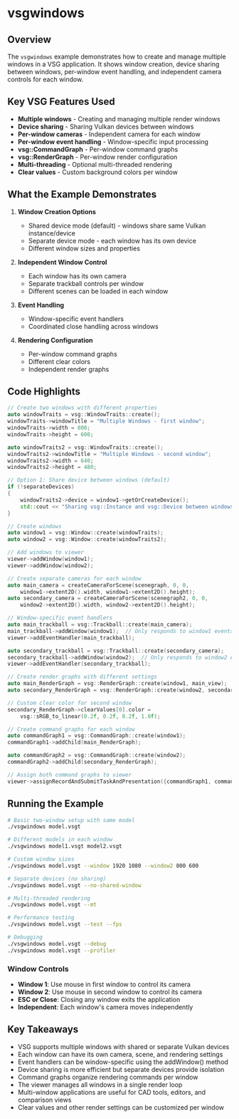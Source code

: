 # vsgwindows

## Overview

The `vsgwindows` example demonstrates how to create and manage multiple windows in a VSG application. It shows window creation, device sharing between windows, per-window event handling, and independent camera controls for each window.

## Key VSG Features Used

- **Multiple windows** - Creating and managing multiple render windows
- **Device sharing** - Sharing Vulkan devices between windows
- **Per-window cameras** - Independent camera for each window
- **Per-window event handling** - Window-specific input processing
- **vsg::CommandGraph** - Per-window command graphs
- **vsg::RenderGraph** - Per-window render configuration
- **Multi-threading** - Optional multi-threaded rendering
- **Clear values** - Custom background colors per window

## What the Example Demonstrates

1. **Window Creation Options**
   - Shared device mode (default) - windows share same Vulkan instance/device
   - Separate device mode - each window has its own device
   - Different window sizes and properties

2. **Independent Window Control**
   - Each window has its own camera
   - Separate trackball controls per window
   - Different scenes can be loaded in each window

3. **Event Handling**
   - Window-specific event handlers
   - Coordinated close handling across windows

4. **Rendering Configuration**
   - Per-window command graphs
   - Different clear colors
   - Independent render graphs

## Code Highlights

```cpp
// Create two windows with different properties
auto windowTraits = vsg::WindowTraits::create();
windowTraits->windowTitle = "Multiple Windows - first window";
windowTraits->width = 800;
windowTraits->height = 600;

auto windowTraits2 = vsg::WindowTraits::create();
windowTraits2->windowTitle = "Multiple Windows - second window";
windowTraits2->width = 640;
windowTraits2->height = 480;

// Option 1: Share device between windows (default)
if (!separateDevices)
{
    windowTraits2->device = window1->getOrCreateDevice();
    std::cout << "Sharing vsg::Instance and vsg::Device between windows." << std::endl;
}

// Create windows
auto window1 = vsg::Window::create(windowTraits);
auto window2 = vsg::Window::create(windowTraits2);

// Add windows to viewer
viewer->addWindow(window1);
viewer->addWindow(window2);

// Create separate cameras for each window
auto main_camera = createCameraForScene(scenegraph, 0, 0, 
    window1->extent2D().width, window1->extent2D().height);
auto secondary_camera = createCameraForScene(scenegraph2, 0, 0, 
    window2->extent2D().width, window2->extent2D().height);

// Window-specific event handlers
auto main_trackball = vsg::Trackball::create(main_camera);
main_trackball->addWindow(window1);  // Only responds to window1 events
viewer->addEventHandler(main_trackball);

auto secondary_trackball = vsg::Trackball::create(secondary_camera);
secondary_trackball->addWindow(window2);  // Only responds to window2 events
viewer->addEventHandler(secondary_trackball);

// Create render graphs with different settings
auto main_RenderGraph = vsg::RenderGraph::create(window1, main_view);
auto secondary_RenderGraph = vsg::RenderGraph::create(window2, secondary_view);

// Custom clear color for second window
secondary_RenderGraph->clearValues[0].color = 
    vsg::sRGB_to_linear(0.2f, 0.2f, 0.2f, 1.0f);

// Create command graphs for each window
auto commandGraph1 = vsg::CommandGraph::create(window1);
commandGraph1->addChild(main_RenderGraph);

auto commandGraph2 = vsg::CommandGraph::create(window2);
commandGraph2->addChild(secondary_RenderGraph);

// Assign both command graphs to viewer
viewer->assignRecordAndSubmitTaskAndPresentation({commandGraph1, commandGraph2});
```

## Running the Example

```bash
# Basic two-window setup with same model
./vsgwindows model.vsgt

# Different models in each window
./vsgwindows model1.vsgt model2.vsgt

# Custom window sizes
./vsgwindows model.vsgt --window 1920 1080 --window2 800 600

# Separate devices (no sharing)
./vsgwindows model.vsgt --no-shared-window

# Multi-threaded rendering
./vsgwindows model.vsgt --mt

# Performance testing
./vsgwindows model.vsgt --test --fps

# Debugging
./vsgwindows model.vsgt --debug
./vsgwindows model.vsgt --profiler
```

### Window Controls

- **Window 1**: Use mouse in first window to control its camera
- **Window 2**: Use mouse in second window to control its camera
- **ESC or Close**: Closing any window exits the application
- **Independent**: Each window's camera moves independently

## Key Takeaways

- VSG supports multiple windows with shared or separate Vulkan devices
- Each window can have its own camera, scene, and rendering settings
- Event handlers can be window-specific using the addWindow() method
- Device sharing is more efficient but separate devices provide isolation
- Command graphs organize rendering commands per window
- The viewer manages all windows in a single render loop
- Multi-window applications are useful for CAD tools, editors, and comparison views
- Clear values and other render settings can be customized per window